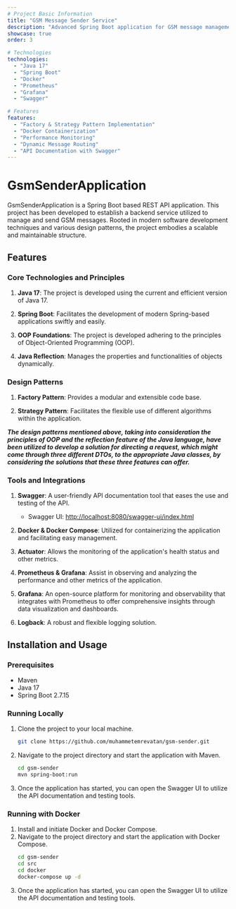 ```yaml
---
# Project Basic Information
title: "GSM Message Sender Service"
description: "Advanced Spring Boot application for GSM message management using Factory and Strategy patterns, featuring comprehensive monitoring with Prometheus and Grafana"
showcase: true
order: 3

# Technologies
technologies:
  - "Java 17"
  - "Spring Boot"
  - "Docker"
  - "Prometheus"
  - "Grafana"
  - "Swagger"

# Features
features:
  - "Factory & Strategy Pattern Implementation"
  - "Docker Containerization"
  - "Performance Monitoring"
  - "Dynamic Message Routing"
  - "API Documentation with Swagger"
---
```


# GsmSenderApplication

GsmSenderApplication is a Spring Boot based REST API application. This project has been developed to establish a backend service utilized to manage and send GSM messages. Rooted in modern software development techniques and various design patterns, the project embodies a scalable and maintainable structure.

## Features

### Core Technologies and Principles

1. **Java 17**: The project is developed using the current and efficient version of Java 17.

2. **Spring Boot**: Facilitates the development of modern Spring-based applications swiftly and easily.

3. **OOP Foundations**: The project is developed adhering to the principles of Object-Oriented Programming (OOP).

4. **Java Reflection**: Manages the properties and functionalities of objects dynamically.

### Design Patterns

1. **Factory Pattern**: Provides a modular and extensible code base.

2. **Strategy Pattern**: Facilitates the flexible use of different algorithms within the application.
   

***The design patterns mentioned above, taking into consideration the principles of OOP and the reflection feature of the Java language, have been utilized to develop a solution for directing a request, which might come through three different DTOs, to the appropriate Java classes, by considering the solutions that these three features can offer.***


### Tools and Integrations

1. **Swagger**: A user-friendly API documentation tool that eases the use and testing of the API.

    - Swagger UI: [http://localhost:8080/swagger-ui/index.html](http://localhost:8080/swagger-ui/index.html)

2. **Docker & Docker Compose**: Utilized for containerizing the application and facilitating easy management.

3. **Actuator**: Allows the monitoring of the application's health status and other metrics.

4. **Prometheus & Grafana**: Assist in observing and analyzing the performance and other metrics of the application.

5. **Grafana**: An open-source platform for monitoring and observability that integrates with Prometheus to offer comprehensive insights through data visualization and dashboards.

6. **Logback**: A robust and flexible logging solution.

## Installation and Usage

### Prerequisites

- Maven
- Java 17
- Spring Boot 2.7.15

### Running Locally

1. Clone the project to your local machine.
   ```bash
   git clone https://github.com/muhammetemrevatan/gsm-sender.git
    ```
2. Navigate to the project directory and start the application with Maven.
    ```bash
    cd gsm-sender
    mvn spring-boot:run
    ```
3. Once the application has started, you can open the Swagger UI to utilize the API documentation and testing tools.

### Running with Docker
1. Install and initiate Docker and Docker Compose.
2. Navigate to the project directory and start the application with Docker Compose.
    ```bash
    cd gsm-sender
    cd src
    cd docker
    docker-compose up -d
    ```
3. Once the application has started, you can open the Swagger UI to utilize the API documentation and testing tools.
